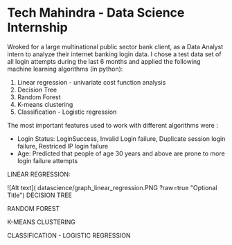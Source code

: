 # Tech Mahindra - Data Science Internship 

Wroked for a large multinational public sector bank client, as a Data Analyst intern to analyze their internet banking login data. I chose a test data set of all login attempts during the last 6 months and applied the following machine learning algorithms (in python):

1) Linear regression - univariate cost function analysis
2) Decision Tree
3) Random Forest
4) K-means clustering
5) Classification - Logistic regression

The most important features used to work with different algorithms were :
- Login Status: LoginSuccess, Invalid Login failure, Duplicate session login failure, Restriced IP login failure
- Age: Predicted that people of age 30 years and above are prone to more login failure attempts

LINEAR REGRESSION:

![Alt text]( datascience/graph_linear_regression.PNG ?raw=true "Optional Title")
DECISION TREE

RANDOM FOREST

K-MEANS CLUSTERING

CLASSIFICATION - LOGISTIC REGRESSION
